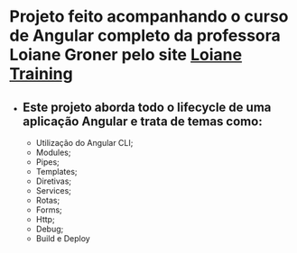 # Projeto feito acompanhando o curso de Angular completo da professora Loiane Groner pelo site [Loiane Training](https://loiane.training/curso/angular)

- ## Este projeto aborda todo o lifecycle  de uma aplicação Angular e trata de temas como:

  - Utilização do Angular CLI;
  - Modules;
  - Pipes;
  - Templates;
  - Diretivas;
  - Services;
  - Rotas;
  - Forms;
  - Http;
  - Debug;
  - Build e Deploy
